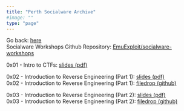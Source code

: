 ```yaml
---
title: "Perth Socialware Archive"
#image: ""
type: "page"
---
```


Go back: [here](https://emu.team/perth-socialware)  
Socialware Workshops Github Repository: [EmuExploit/socialware-workshops](https://github.com/EmuExploit/socialware-workshops)

0x01 - Intro to CTFs: [slides (pdf)](https://emu.team/perth-socialware-archive/0x01/0x01_-_Intro_to_CTFs_Slides.pdf)
  
0x02 - Introduction to Reverse Engineering (Part 1): [slides (pdf)](https://emu.team/perth-socialware-archive/0x02/0x02_IntroductiontoReverseEngineering_Part1_Slides.pdf)  
0x02 - Introduction to Reverse Engineering (Part 1): [filedrop (github)](https://github.com/EmuExploit/socialware-workshops/tree/102dcd39d0abb5468360c6bcff87b325925a6041/Introduction%20to%20Reverse%20Engineering/Part%201)

0x03 - Introduction to Reverse Engineering (Part 2): [slides (pdf)](https://emu.team/perth-socialware-archive/0x03/0x03_IntroductiontoReverseEngineering_Part2_Slides.pdf)  
0x03 - Introduction to Reverse Engineering (Part 2): [filedrop (github)](https://github.com/EmuExploit/socialware-workshops/tree/main/Introduction%20to%20Reverse%20Engineering/Part%202)

